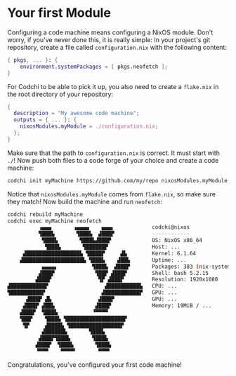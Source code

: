# Your first Module

Configuring a code machine means configuring a NixOS module. Don't worry, if you've never done this, it is really simple: In your project's git repository, create a file called `configuration.nix` with the following content:
```nix
{ pkgs, ... }: { 
    environment.systemPackages = [ pkgs.neofetch ];
}
```
For Codchi to be able to pick it up, you also need to create a `flake.nix` in the root directory of your repository:
```nix
{
  description = "My awesome code machine";
  outputs = { ... }: {
    nixosModules.myModule = ./configuration.nix;
  };
}
```
Make sure that the path to `configuration.nix` is correct. It must start with `./`! Now push both files to a code forge of your choice and create a code machine:
```bash
codchi init myMachine https://github.com/my/repo nixosModules.myModule
```
Notice that `nixosModules.myModule` comes from `flake.nix`, so make sure they match! Now build the machine and run `neofetch`:
```bash
codchi rebuild myMachine
codchi exec myMachine neofetch
          ▗▄▄▄       ▗▄▄▄▄    ▄▄▄▖            codchi@nixos
          ▜███▙       ▜███▙  ▟███▛            ------------
           ▜███▙       ▜███▙▟███▛             OS: NixOS x86_64
            ▜███▙       ▜██████▛              Host: ...
     ▟█████████████████▙ ▜████▛     ▟▙        Kernel: 6.1.64
    ▟███████████████████▙ ▜███▙    ▟██▙       Uptime: ...
           ▄▄▄▄▖           ▜███▙  ▟███▛       Packages: 383 (nix-system)
          ▟███▛             ▜██▛ ▟███▛        Shell: bash 5.2.15
         ▟███▛               ▜▛ ▟███▛         Resolution: 1920x1080
▟███████████▛                  ▟██████████▙   CPU: ...
▜██████████▛                  ▟███████████▛   GPU: ...
      ▟███▛ ▟▙               ▟███▛            GPU: ...
     ▟███▛ ▟██▙             ▟███▛             Memory: 19MiB / ...
    ▟███▛  ▜███▙           ▝▀▀▀▀
    ▜██▛    ▜███▙ ▜██████████████████▛
     ▜▛     ▟████▙ ▜████████████████▛
           ▟██████▙       ▜███▙
          ▟███▛▜███▙       ▜███▙
         ▟███▛  ▜███▙       ▜███▙
         ▝▀▀▀    ▀▀▀▀▘       ▀▀▀▘
```
Congratulations, you've configured your first code machine! 
